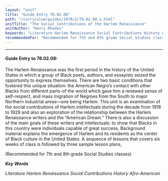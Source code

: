 ```yaml
---
layout: "unit"
title: "Guide Entry 78.02.08"
path: "/curriculum/guides/1978/2/78.02.08.x.html"
unitTitle: "The Social Contributions of the Harlem Renaissance"
unitAuthor: "Henry Rhodes"
keywords: "Literature Harlem Renaissance Social Contributions History Afro-American"
recommendedFor: "Recommended for 7th and 8th grade Social Studies classes"
---
```

<body>
<hr/>
 <h4>
  Guide Entry to 78.02.08:
 </h4>
 The Harlem Renaissance was the first period in the history of the United States in which a group of Black poets, authors, and essayists seized the opportunity to express themselves.  There are two basic conditions that fostered this unique situation: the American Negro’s contact with other Blacks from different parts-of the world which gave him a renewed sense of self-respect, and mass migration of Negroes from the South to major Northern industrial areas—one being Harlem. This unit is an examination of the social contributions of Harlem intellectuals during the decade from 1918 to 1929 and also an exploration of the relationship between the Harlem Renaissance writers and the “American Dream.”  There is also a discussion of the main goals of these writers and intellectuals: to show that Blacks in this country were individuals capable of great success, Background material explains the emergence of Harlem and its residents as the center of Black culture in the United States.  A sequence of lessons that covers six weeks of class is followed by three sample lesson plans,
 <p>
  (Recommended for 7th and 8th grade Social Studies classes)
 </p>
<p>
  <b>
   <i>
    Key Words
   </i>
  </b>
  <br/>
 </p>
 <p>
  <i>
   Literature Harlem Renaissance Social Contributions History Afro-American
  </i>
 </p>

</body>